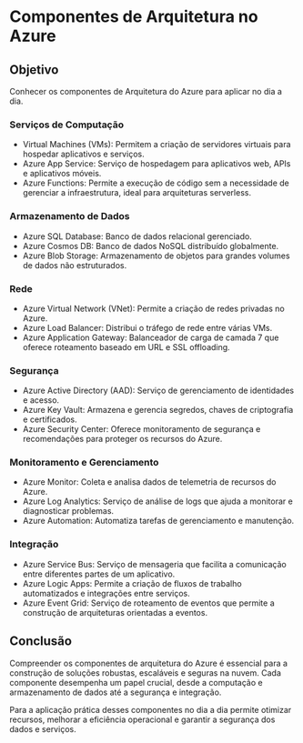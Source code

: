 # Componentes de Arquitetura no Azure

## Objetivo 
Conhecer os componentes de Arquitetura do Azure para aplicar no dia a dia.

### Serviços de Computação

- Virtual Machines (VMs): Permitem a criação de servidores virtuais para hospedar aplicativos e serviços.
- Azure App Service: Serviço de hospedagem para aplicativos web, APIs e aplicativos móveis.
- Azure Functions: Permite a execução de código sem a necessidade de gerenciar a infraestrutura, ideal para arquiteturas serverless.

### Armazenamento de Dados

- Azure SQL Database: Banco de dados relacional gerenciado.
- Azure Cosmos DB: Banco de dados NoSQL distribuído globalmente.
- Azure Blob Storage: Armazenamento de objetos para grandes volumes de dados não estruturados.

### Rede

- Azure Virtual Network (VNet): Permite a criação de redes privadas no Azure.
- Azure Load Balancer: Distribui o tráfego de rede entre várias VMs.
- Azure Application Gateway: Balanceador de carga de camada 7 que oferece roteamento baseado em URL e SSL offloading.

### Segurança

- Azure Active Directory (AAD): Serviço de gerenciamento de identidades e acesso.
- Azure Key Vault: Armazena e gerencia segredos, chaves de criptografia e certificados.
- Azure Security Center: Oferece monitoramento de segurança e recomendações para proteger os recursos do Azure.

### Monitoramento e Gerenciamento

- Azure Monitor: Coleta e analisa dados de telemetria de recursos do Azure.
- Azure Log Analytics: Serviço de análise de logs que ajuda a monitorar e diagnosticar problemas.
- Azure Automation: Automatiza tarefas de gerenciamento e manutenção.

### Integração     

- Azure Service Bus: Serviço de mensageria que facilita a comunicação entre diferentes partes de um aplicativo.
- Azure Logic Apps: Permite a criação de fluxos de trabalho automatizados e integrações entre serviços.
- Azure Event Grid: Serviço de roteamento de eventos que permite a construção de arquiteturas orientadas a eventos.

## Conclusão
Compreender os componentes de arquitetura do Azure é essencial para a construção de soluções robustas, escaláveis e seguras na nuvem. Cada componente desempenha um papel crucial, desde a computação e armazenamento de dados até a segurança e integração.

Para a aplicação prática desses componentes no dia a dia permite otimizar recursos, melhorar a eficiência operacional e garantir a segurança dos dados e serviços.